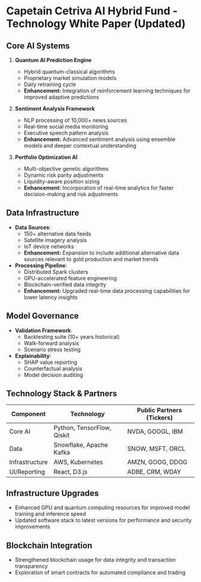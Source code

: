 # Capetain Cetriva AI Hybrid Fund - Technology White Paper (Updated)

## Core AI Systems

1. **Quantum AI Prediction Engine**
   - Hybrid quantum-classical algorithms
   - Proprietary market simulation models
   - Daily retraining cycle
   - **Enhancement:** Integration of reinforcement learning techniques for improved adaptive predictions

2. **Sentiment Analysis Framework**
   - NLP processing of 10,000+ news sources
   - Real-time social media monitoring
   - Executive speech pattern analysis
   - **Enhancement:** Advanced sentiment analysis using ensemble models and deeper contextual understanding

3. **Portfolio Optimization AI**
   - Multi-objective genetic algorithms
   - Dynamic risk parity adjustments
   - Liquidity-aware position sizing
   - **Enhancement:** Incorporation of real-time analytics for faster decision-making and risk adjustments

## Data Infrastructure

- **Data Sources**:
  - 150+ alternative data feeds
  - Satellite imagery analysis
  - IoT device networks
  - **Enhancement:** Expansion to include additional alternative data sources relevant to gold production and market trends
- **Processing Pipeline**:
  - Distributed Spark clusters
  - GPU-accelerated feature engineering
  - Blockchain-verified data integrity
  - **Enhancement:** Upgraded real-time data processing capabilities for lower latency insights

## Model Governance

- **Validation Framework**:
  - Backtesting suite (10+ years historical)
  - Walk-forward analysis
  - Scenario stress testing
- **Explainability**:
  - SHAP value reporting
  - Counterfactual analysis
  - Model decision auditing

## Technology Stack & Partners

| Component | Technology | Public Partners (Tickers) |
|-----------|------------|---------------------------|
| Core AI | Python, TensorFlow, Qiskit | NVDA, GOOGL, IBM |
| Data | Snowflake, Apache Kafka | SNOW, MSFT, ORCL |
| Infrastructure | AWS, Kubernetes | AMZN, GOOG, DDOG |
| UI/Reporting | React, D3.js | ADBE, CRM, WDAY |

## Infrastructure Upgrades

- Enhanced GPU and quantum computing resources for improved model training and inference speed
- Updated software stack to latest versions for performance and security improvements

## Blockchain Integration

- Strengthened blockchain usage for data integrity and transaction transparency
- Exploration of smart contracts for automated compliance and trading
